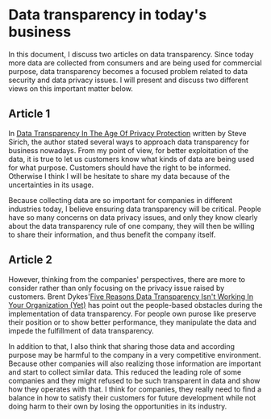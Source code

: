 # Data transparency in today's business
In this document, I discuss two articles on data transparency. Since today more data are collected from consumers and are being used for commercial purpose, data transparency becomes a focused problem related to data security and data privacy issues. I will present and discuss two different views on this important matter below.

## Article 1
In [Data Transparency In The Age Of Privacy Protection](https://www.forbes.com/sites/forbescommunicationscouncil/2020/03/25/data-transparency-in-the-age-of-privacy-protection/?sh=1ff07dd446b2) written by Steve Sirich, the author stated several ways to approach data transparency for business nowadays. From my point of view, for better exploitation of the data, it is true to let us customers know what kinds of data are being used for what purpose. Customers should have the right to be informed. Otherwise I think I will be hesitate to share my data because of the uncertainties in its usage. 

Because collecting data are so important for companies in different industries today, I believe ensuring data transparency will be critical. People have so many concerns on data privacy issues, and only they know clearly about the data transparency rule of one company, they will then be willing to share their information, and thus benefit the company itself.


## Article 2
However, thinking from the companies' perspectives, there are more to consider rather than only focusing on the privacy issue raised by customers. Brent Dykes'[Five Reasons Data Transparency Isn't Working In Your Organization (Yet)](https://www.forbes.com/sites/brentdykes/2017/11/30/five-reasons-data-transparency-isnt-working-in-your-organization-yet/) has point out the people-based obstacles during the implementation of data transparency. For people own purose like preserve their position or to show better performance, they manipulate the data and impede the fulfillment of data transparency.

In addition to that, I also think that sharing those data and according purpose may be harmful to the company in a very competitive environment. Because other companies will also realizing those information are important and start to collect similar data. This reduced the leading role of some companies and they might refused to be such transparent in data and show how they operates with that. I think for companies, they really need to find a balance in how to satisfy their customers for future development while not doing harm to their own by losing the opportunities in its industry.


